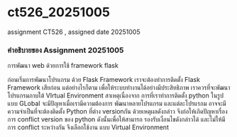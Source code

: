 # ct526_20251005
assignment CT526  , assigned date 20251005




### คำอธิบายของ Assignment 20251005

การพัฒนา web ด้วยการใช้ framework flask 

ก่อนเริ่มการพัฒนาโปรแกรม ด้วย Flask Framework เราจะต้องทำการติดตั้ง Flask Framework เสียก่อน แต่อย่างไรก็ตาม เพื่อให้ระบบทำงานได้อย่างมีประสิทธิภาพ  เราควรที่จะพัฒนาโปรแกรมภาบใต้ VIrtual Environment สาเหตุเนื่องจาก การที่เราทำการติดตั้ง python ในรูปแบบ GLobal จะมีปัญหาเมื่อเรามีความต้องการ พัฒนาหลายโปรแกรม และแต่ละโปรแรกม อาจจะมีความจำเป็นที่จะต้องติดตั้ง Python ที่ต่าง versionกัน  ด้วยเหตุผลดังกล่าว จึงก่อให้เกิดปัญหาเรื่อง การ conflict version ของ python  ดังนั้นเพื่อให้สามารถ รองรับเงื่อนไขดังกล่าวได้ และไม่ให้มีการ conflict ระหว่างกัน จึงเลือกใช้งาน แบบ Virtual Environment

